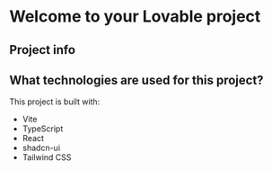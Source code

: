 # Welcome to your Lovable project

## Project info


## What technologies are used for this project?

This project is built with:

- Vite
- TypeScript
- React
- shadcn-ui
- Tailwind CSS

